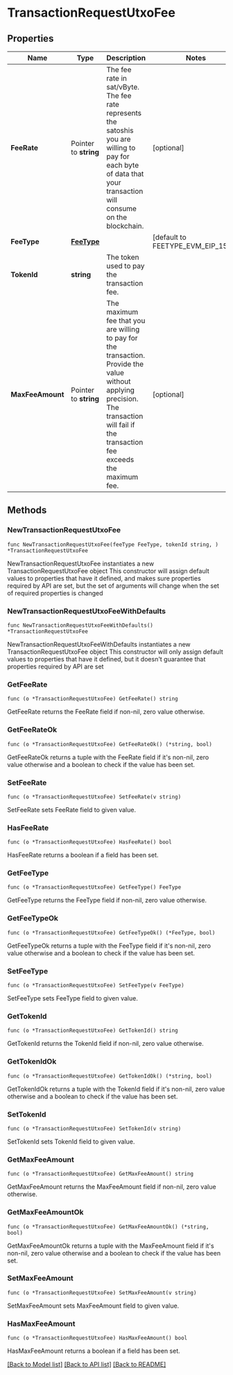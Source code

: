 # TransactionRequestUtxoFee

## Properties

Name | Type | Description | Notes
------------ | ------------- | ------------- | -------------
**FeeRate** | Pointer to **string** | The fee rate in sat/vByte. The fee rate represents the satoshis you are willing to pay for each byte of data that your transaction will consume on the blockchain. | [optional] 
**FeeType** | [**FeeType**](FeeType.md) |  | [default to FEETYPE_EVM_EIP_1559]
**TokenId** | **string** | The token used to pay the transaction fee. | 
**MaxFeeAmount** | Pointer to **string** | The maximum fee that you are willing to pay for the transaction. Provide the value without applying precision. The transaction will fail if the transaction fee exceeds the maximum fee. | [optional] 

## Methods

### NewTransactionRequestUtxoFee

`func NewTransactionRequestUtxoFee(feeType FeeType, tokenId string, ) *TransactionRequestUtxoFee`

NewTransactionRequestUtxoFee instantiates a new TransactionRequestUtxoFee object
This constructor will assign default values to properties that have it defined,
and makes sure properties required by API are set, but the set of arguments
will change when the set of required properties is changed

### NewTransactionRequestUtxoFeeWithDefaults

`func NewTransactionRequestUtxoFeeWithDefaults() *TransactionRequestUtxoFee`

NewTransactionRequestUtxoFeeWithDefaults instantiates a new TransactionRequestUtxoFee object
This constructor will only assign default values to properties that have it defined,
but it doesn't guarantee that properties required by API are set

### GetFeeRate

`func (o *TransactionRequestUtxoFee) GetFeeRate() string`

GetFeeRate returns the FeeRate field if non-nil, zero value otherwise.

### GetFeeRateOk

`func (o *TransactionRequestUtxoFee) GetFeeRateOk() (*string, bool)`

GetFeeRateOk returns a tuple with the FeeRate field if it's non-nil, zero value otherwise
and a boolean to check if the value has been set.

### SetFeeRate

`func (o *TransactionRequestUtxoFee) SetFeeRate(v string)`

SetFeeRate sets FeeRate field to given value.

### HasFeeRate

`func (o *TransactionRequestUtxoFee) HasFeeRate() bool`

HasFeeRate returns a boolean if a field has been set.

### GetFeeType

`func (o *TransactionRequestUtxoFee) GetFeeType() FeeType`

GetFeeType returns the FeeType field if non-nil, zero value otherwise.

### GetFeeTypeOk

`func (o *TransactionRequestUtxoFee) GetFeeTypeOk() (*FeeType, bool)`

GetFeeTypeOk returns a tuple with the FeeType field if it's non-nil, zero value otherwise
and a boolean to check if the value has been set.

### SetFeeType

`func (o *TransactionRequestUtxoFee) SetFeeType(v FeeType)`

SetFeeType sets FeeType field to given value.


### GetTokenId

`func (o *TransactionRequestUtxoFee) GetTokenId() string`

GetTokenId returns the TokenId field if non-nil, zero value otherwise.

### GetTokenIdOk

`func (o *TransactionRequestUtxoFee) GetTokenIdOk() (*string, bool)`

GetTokenIdOk returns a tuple with the TokenId field if it's non-nil, zero value otherwise
and a boolean to check if the value has been set.

### SetTokenId

`func (o *TransactionRequestUtxoFee) SetTokenId(v string)`

SetTokenId sets TokenId field to given value.


### GetMaxFeeAmount

`func (o *TransactionRequestUtxoFee) GetMaxFeeAmount() string`

GetMaxFeeAmount returns the MaxFeeAmount field if non-nil, zero value otherwise.

### GetMaxFeeAmountOk

`func (o *TransactionRequestUtxoFee) GetMaxFeeAmountOk() (*string, bool)`

GetMaxFeeAmountOk returns a tuple with the MaxFeeAmount field if it's non-nil, zero value otherwise
and a boolean to check if the value has been set.

### SetMaxFeeAmount

`func (o *TransactionRequestUtxoFee) SetMaxFeeAmount(v string)`

SetMaxFeeAmount sets MaxFeeAmount field to given value.

### HasMaxFeeAmount

`func (o *TransactionRequestUtxoFee) HasMaxFeeAmount() bool`

HasMaxFeeAmount returns a boolean if a field has been set.


[[Back to Model list]](../README.md#documentation-for-models) [[Back to API list]](../README.md#documentation-for-api-endpoints) [[Back to README]](../README.md)


